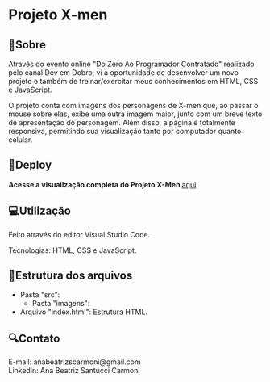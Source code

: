 # Projeto X-men
<h2>📌Sobre</h2>
<p> Através do evento online "Do Zero Ao Programador Contratado" realizado pelo canal Dev em Dobro, vi a oportunidade de desenvolver um novo projeto e também de treinar/exercitar meus conhecimentos em HTML, CSS e JavaScript. 
<p> O projeto conta com imagens dos personagens de X-men que, ao passar o mouse sobre elas, exibe uma outra imagem maior, junto com um breve texto de apresentação do personagem. Além disso, a página é totalmente responsiva, permitindo sua visualização tanto por computador quanto celular.
</p>

<h2>🔗Deploy</h2>
<strong> Acesse a visualização completa do Projeto X-Men </strong> <a href="https://abeatrizsc.github.io/projeto-Xmen/x-men/" target="_blank"> aqui</a>. </p>

<h2>💻Utilização</h2>
<p> Feito através do editor Visual Studio Code.</p>
<p>Tecnologias: HTML, CSS e JavaScript.</p>

<h2>📂Estrutura dos arquivos</h2>
<p> 
  <ul>
    <li>Pasta "src": 
        <ul>
          <li>Pasta "imagens":</li>
        </ul>
    </li>
    <li>Arquivo "index.html": Estrutura HTML. </li>
  </ul>
</p>

<h2>🔍Contato</h2>
<p>E-mail: anabeatrizscarmoni@gmail.com <br>
Linkedin: Ana Beatriz Santucci Carmoni
</p>
